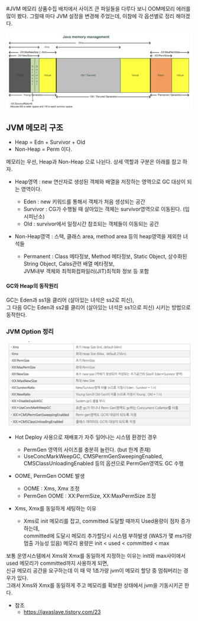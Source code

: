 #JVM 메모리 
상품수집 배치에서 사이즈 큰 파일들을 다루다 보니 OOM메모리 에러를 많이 봤다.
그럴때 마다 JVM 설정을 변경해 주었는데, 이참에 각 옵션별로 정리 해야겠다.

![jvm](./img/jvm.png)

## JVM 메모리 구조
- Heap = Edn + Survivor + Old
- Non-Heap = Perm 이다. 

메모리는 우선, Heap과 Non-Heap 으로 나뉜다. 상세 역할과 구분은 아래를 참고 하자.

- Heap영역 : new 연산자로 생성된 객체와 배열을 저장하는 영역으로 GC 대상이 되는 영역이다.
    - Eden : new 키워드를 통해서 객체가 처음 생성되는 공간
    - Survivor : CG가 수행될 때 살아있는 객체는 survivor영역으로 이동된다. (임시피난소)
    - Old : survivor에서 일정시간 참조되는 객체들이 이동되는 공간

- Non-Heap영역 : 스택, 클래스 area, method area 등의 heap영역을 제외한 녀석들
    - Permanent : Class 메타정보, Method 메타정보, Static Object, 상수화된 String Object, Calss관련 배열 메타정보,   
                   JVM내부 객체와 최적화컴파일러(JIT)최적화 정보 등 포함

#### GC와 Heap의 동작원리  
GC는 Eden과 ss1을 클리어 (살아있는 녀석은 ss2로 피신),  
그 다음 GC는 Eden과 ss2를 클리어 (살아있는 녀석은 ss1으로 피신) 시키는 방법으로 동작한다.

### JVM Option 정리
![jvm](./img/jvmoption.png)

- Hot Deploy 사용으로 재배포가 자주 일어나는 시스템 환경인 경우
    - PermGen 영역의 사이즈를 충분히 늘린다. (but 한계 존재) 
    - UseConcMarkWeepGC, CMSPermGenSweepingEnabled, CMSClassUnloadingEnabled 등의 옵션으로 PermGen영역도 GC 수행
    
- OOME, PermGen OOME 발생
     - OOME : Xms, Xmx 조정
     - PermGen OOME : XX:PermSize, XX:MaxPermSize 조정


- Xms, Xmx를 동일하게 세팅하는 이유
    - Xms로 init 메모리를 잡고, committed 도달할 때까지 Used용량이 점차 증가하는데,   
     committed에 도달시 메모리 추가할당시 시스템 부하발생 (WAS가 몇 ms가량 멈출 가능성 있음)
     메모리 용량은 init < used < committed < max 
     
보통 운영시스템에서 Xms와 Xmx를 동일하게 지정하는 이유는 init와 max사이에서 used 메모리가 committed까지 사용하게 되면,   
신규 메모리 공간을 요구하는데 이 때 약 1초가량 jvm이 메모리 할당 중 멈춰버리는 경우가 있다.  
그래서 Xms와 Xmx를 동일하게 주고 메모리를 확보한 상태에서 jvm을 기동시키곤 한다. 

- 참조 
    - https://javaslave.tistory.com/23